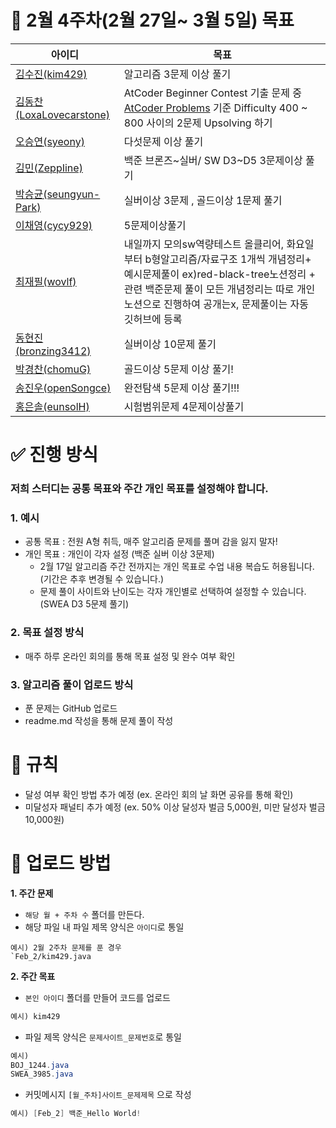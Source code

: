 # 🎯 2월 4주차(2월 27일~ 3월 5일) 목표

|         **아이디** |                          **목표** |
| --- | --- |
| [김수진(kim429)](https://github.com/kim429) | 알고리즘 3문제 이상 풀기 |
| [김동찬(LoxaLovecarstone)](https://github.com/LoxaLovecarstone) | AtCoder Beginner Contest 기출 문제 중 [AtCoder Problems](https://kenkoooo.com/atcoder/#/table/) 기준 Difficulty 400 ~ 800 사이의 2문제 Upsolving 하기 |
| [오승연(syeony)](https://github.com/syeony) | 다섯문제 이상 풀기 |
| [김민(ZeppIine)](https://github.com/ZeppIine) | 백준 브론즈~실버/ SW D3~D5 3문제이상 풀기 |
| [박승균(seungyun-Park)](https://github.com/seungyun-Park) | 실버이상 3문제 , 골드이상 1문제 풀기 |
| [이채영(cycy929)](https://github.com/cycy929) | 5문제이상풀기 |
| [최재필(wovlf)](https://github.com/wovlf) | 내일까지 모의sw역량테스트 올클리어, 화요일부터 b형알고리즘/자료구조 1개씩 개념정리+ 예시문제풀이 ex)red-black-tree노션정리 + 관련 백준문제 풀이 모든 개념정리는 따로 개인노션으로 진행하여 공개는x, 문제풀이는 자동 깃허브에 등록 |
| [동현진(bronzing3412)](https://github.com/bronzing3412) | 실버이상 10문제 풀기 |
| [박경찬(chomuG)](https://github.com/chomuG) | 골드이상 5문제 이상 풀기! |
| [송진우(openSongce)](https://github.com/openSongce) | 완전탐색 5문제 이상 풀기!!! |
| [홍은솔(eunsolH)](https://github.com/eunsolH) | 시험범위문제 4문제이상풀기 |

# ✅ 진행 방식

### 저희 스터디는 **공통 목표**와 주간 **개인 목표**를 설정해야 합니다.

### 1. 예시

- 공통 목표 : 전원 A형 취득, 매주 알고리즘 문제를 풀며 감을 잃지 말자!
- 개인 목표 : 개인이 각자 설정 (백준 실버 이상 3문제)
    - 2월 17일 알고리즘 주간 전까지는 개인 목표로 수업 내용 복습도 허용됩니다. (기간은 추후 변경될 수 있습니다.)
    - 문제 풀이 사이트와 난이도는 각자 개인별로 선택하여 설정할 수 있습니다. (SWEA D3 5문제 풀기)

### 2. 목표 설정 방식

- 매주 하루 온라인 회의를 통해 목표 설정 및 완수 여부 확인

### 3. 알고리즘 풀이 업로드 방식

- 푼 문제는 GitHub 업로드
- readme.md 작성을 통해 문제 풀이 작성

# 💸 규칙

- 달성 여부 확인 방법 추가 예정 (ex. 온라인 회의 날 화면 공유를 통해 확인)
- 미달성자 패널티 추가 예정 (ex. 50% 이상 달성자 벌금 5,000원, 미만 달성자 벌금 10,000원)

# **📂 업로드 방법**

**1. 주간 문제**

- `해당 월 + 주차 수` 폴더를 만든다.
- 해당 파일 내 파일 제목 양식은 `아이디`로 통일

```
예시) 2월 2주차 문제를 푼 경우
`Feb_2/kim429.java
```

**2. 주간 목표**

- `본인 아이디` 폴더를 만들어 코드를 업로드

```java
예시) kim429
```

- 파일 제목 양식은 `문제사이트_문제번호`로 통일

```java
예시)
BOJ_1244.java 
SWEA_3985.java
```

- 커밋메시지 `[월_주차]사이트_문제제목` 으로 작성

```java
예시) [Feb_2] 백준_Hello World!
```
